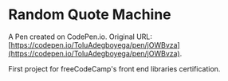 # Random Quote Machine

A Pen created on CodePen.io. Original URL: [https://codepen.io/ToluAdegboyega/pen/jOWBvza](https://codepen.io/ToluAdegboyega/pen/jOWBvza).

First project for freeCodeCamp's front end libraries certification.
